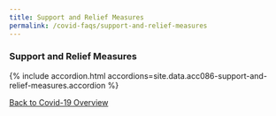 ```yaml
---
title: Support and Relief Measures
permalink: /covid-faqs/support-and-relief-measures
---
```


### Support and Relief Measures

{% include accordion.html accordions=site.data.acc086-support-and-relief-measures.accordion %}

[Back to Covid-19 Overview](/covid/)